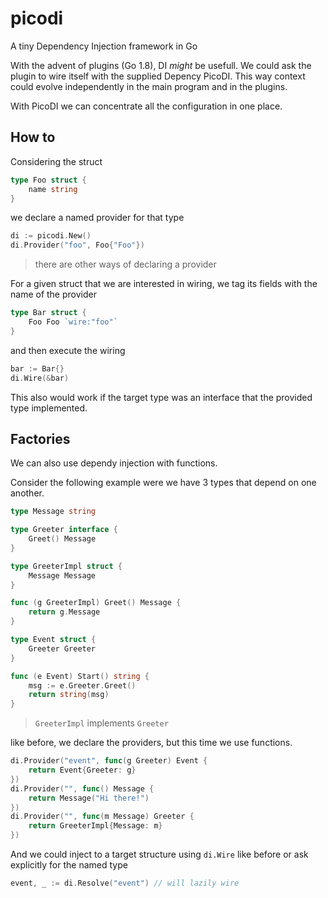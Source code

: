 # picodi
A tiny Dependency Injection framework in Go

With the advent of plugins (Go 1.8), DI _might_ be usefull.
We could ask the plugin to wire itself with the supplied Depency PicoDI.
This way context could evolve independently in the main program and in the plugins.

With PicoDI we can concentrate all the configuration in one place.

## How to

Considering the struct

```go
type Foo struct {
    name string
}
```

we declare a named provider for that type

```go
di := picodi.New()
di.Provider("foo", Foo{"Foo"})
```

> there are other ways of declaring a provider

For a given struct that we are interested in wiring, we tag its fields with the name of the provider

```go
type Bar struct {
    Foo Foo `wire:"foo"`
}
```

and then execute the wiring

```go
bar := Bar{}
di.Wire(&bar)
```

This also would work if the target type was an interface that the provided type implemented.

## Factories

We can also use dependy injection with functions.

Consider the following example were we have 3 types that depend on one another.

```go
type Message string

type Greeter interface {
    Greet() Message
}

type GreeterImpl struct {
    Message Message
}

func (g GreeterImpl) Greet() Message {
    return g.Message
}

type Event struct {
    Greeter Greeter
}

func (e Event) Start() string {
    msg := e.Greeter.Greet()
    return string(msg)
}
```

> `GreeterImpl` implements `Greeter`

like before, we declare the providers, but this time we use functions.

```go
di.Provider("event", func(g Greeter) Event {
    return Event{Greeter: g}
})
di.Provider("", func() Message {
    return Message("Hi there!")
})
di.Provider("", func(m Message) Greeter {
    return GreeterImpl{Message: m}
})
```

And we could inject to a target structure using `di.Wire` like before or ask explicitly for the named type

```go
event, _ := di.Resolve("event") // will lazily wire
```
